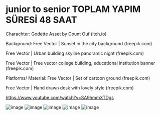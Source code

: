# junior to senior TOPLAM YAPIM SÜRESİ 48 SAAT
 Charachter: Godette Asset by Count Ouf (itch.io)

Background: Free Vector | Sunset in the city background (freepik.com)

Free Vector | Urban building skyline panoramic night (freepik.com)


Free Vector | Free vector college building, educational institution banner (freepik.com)


Platforms/ Material: Free Vector | Set of cartoon ground (freepik.com)

Free Vector | Hand drawn desk with lovely style (freepik.com)


https://www.youtube.com/watch?v=SA9hmmXTDgs

![image](https://github.com/AhmTD/junior_to_senior/assets/104300902/0e4a026a-782c-4c45-aa38-7bdeb2c47913)
![image](https://github.com/AhmTD/junior_to_senior/assets/104300902/bacc26cf-7dd7-48ab-ac14-c6ff310537ee)
![image](https://github.com/AhmTD/junior_to_senior/assets/104300902/6d1d0443-1256-4bf3-822d-09d61d50d101)
![image](https://github.com/AhmTD/junior_to_senior/assets/104300902/51ee5679-6485-4b88-9305-d3aaef733218)
![image](https://github.com/AhmTD/junior_to_senior/assets/104300902/d728fa44-eff4-4b5b-9c2a-1b0095e85b3a)




